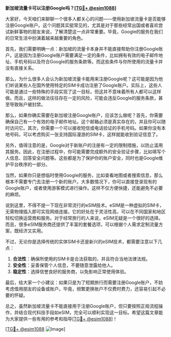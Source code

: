 **新加坡流量卡可以注册Google吗？[[TG💪+ @esim1088](https://t.me/s/esim1088)]**

大家好，今天咱们来聊聊一个很多人都关心的问题——使用新加坡流量卡是否能够注册Google账户。这个问题其实挺常见的，尤其是对于那些经常出国或者喜欢尝试新鲜事物的朋友来说，了解清楚这一点非常重要。毕竟，Google的服务在我们的日常生活中扮演着越来越重要的角色。

首先，我们需要明确一点：新加坡的流量卡本身并不能直接帮助你注册Google账户。这是因为注册Google账户需要满足一定的条件，比如拥有有效的电子邮件地址、手机号码以及符合Google的服务条款等。而这些条件与你所使用的流量卡并没有直接关系。

那么，为什么很多人会认为新加坡流量卡能用来注册Google呢？这可能是因为他们听说某些人在国外使用特定的SIM卡成功注册了Google账户。实际上，这些人可能是通过一些特殊的手段实现了这一目标，但这并不意味着所有人都可以这样做。而且，这样的做法往往存在一定的风险，可能会违反Google的服务条款，甚至导致账户被封禁。

那么，如果你确实需要在新加坡注册Google账户，应该怎么做呢？首先，你需要确保自己有一个有效的电子邮件地址。这个邮箱必须是真实存在的，并且你可以随时访问它。其次，你需要一个可以接收短信或电话验证的手机号码。如果你没有本地号码，可以考虑购买一张支持国际漫游的SIM卡，这样就能收到验证信息了。

另外，值得注意的是，Google对于新账户的注册有一定的限制措施，以防止滥用其服务。因此，在注册过程中，你可能需要完成额外的安全验证步骤，比如填写个人信息、回答安全问题等。这些都是为了保护你的账户安全，同时也是Google维护平台秩序的一部分。

当然，如果你只是想临时使用Google的服务，比如查看地图或者搜索信息，那么根本不需要专门去注册一个新的账户。大多数情况下，你可以直接登录现有的Google账户，或者使用游客模式进行操作。这样不仅方便快捷，还能避免不必要的麻烦。

说到这里，不得不提一下现在非常流行的eSIM技术。eSIM是一种虚拟的SIM卡，无需物理插入即可实现网络连接。它的好处在于灵活性高，可以在不同国家和地区轻松切换运营商和服务。对于经常旅行的人来说，eSIM无疑是一个很好的选择。而且，很多eSIM服务商还提供了丰富的套餐选项，可以根据个人需求定制流量方案，既经济又实用。

不过，无论你是选择传统的实体SIM卡还是新兴的eSIM技术，都需要注意以下几点：

1. **合法性**：确保所使用的SIM卡是合法获取的，并且符合当地法律法规。
2. **安全性**：妥善保管个人信息，不要随意泄露给他人。
3. **稳定性**：选择信誉良好的服务商，以免影响正常使用体验。

最后，给大家一个小建议：如果只是为了短期旅行而需要注册Google账户，不妨考虑借用朋友的设备或账户。毕竟，频繁更换账户不仅费时费力，还容易引起不必要的怀疑。

总之，虽然新加坡流量卡不能直接用于注册Google账户，但只要按照正规流程操作，并结合现代科技手段如eSIM，完全可以顺利实现这一目标。希望这篇文章能为大家提供一些有用的参考和指导[[TG💪+ @esim1088](https://t.me/s/esim1088)]！

[[TG💪+ @esim1088](https://t.me/s/esim1088) ![Image](https://i.postimg.cc/4NQfJmqS/Snipaste-2025-05-13-00-14-12.png)]